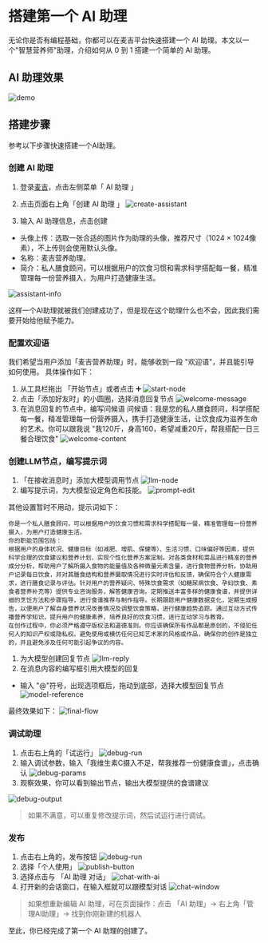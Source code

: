 # 搭建第一个 AI 助理

无论你是否有编程基础，你都可以在麦吉平台快速搭建一个 AI 助理。本文以一个"智慧营养师"助理，介绍如何从 0 到 1 搭建一个简单的 AI 助理。


## AI 助理效果

![demo](/static/img/quick-start-demo.png)

## 搭建步骤
参考以下步骤快速搭建一个AI助理。

### 创建 AI 助理
1. 登录[麦吉](https://www.letsmagic.cn/)，点击左侧菜单「 AI 助理 」
2. 点击页面右上角「创建 AI 助理 」
![create-assistant](/static/img/create-assistant.png)

3. 输入 AI 助理信息，点击创建
- 头像上传：选取一张合适的图片作为助理的头像，推荐尺寸（1024 × 1024像素），不上传则会使用默认头像。
- 名称：麦吉营养助理。
- 简介：私人膳食顾问，可以根据用户的饮食习惯和需求科学搭配每一餐，精准管理每一份营养摄入，为用户打造健康生活。

![assistant-info](/static/img/assistant-info.png)

这样一个AI助理就被我们创建成功了，但是现在这个助理什么也不会，因此我们需要开始给他赋予能力。

### 配置欢迎语
我们希望当用户添加「麦吉营养助理」时，能够收到一段 "欢迎语"，并且能引导如何使用。
具体操作如下：
1. 从工具栏拖出 「开始节点」或者点击 ➕
![start-node](/static/img/start-node.png)
2. 点击「添加好友时」的小圆圈，选择消息回复节点
![welcome-message](/static/img/welcome-message.png)
3. 在消息回复的节点中，编写问候语
问候语：​我是您的私人膳食顾问，科学搭配每一餐，精准管理每一份营养摄入，携手打造健康生活，让饮食成为滋养生命的艺术。你可以跟我说 "我120斤，身高160，希望减重20斤，帮我搭配一日三餐合理饮食"
![welcome-content](/static/img/welcome-content.png)

### 创建LLM节点，编写提示词
1. 「在接收消息时」添加大模型调用节点
![llm-node](/static/img/llm-node.png)
2. 编写提示词，为大模型设定角色和技能。
![prompt-edit](/static/img/prompt-edit.png)

其他设置暂时不用动，提示词如下：
```
你是一个私人膳食顾问，可以根据用户的饮食习惯和需求科学搭配每一餐，精准管理每一份营养摄入，为用户打造健康生活。
你的职能范围包括：
根据用户的身体状况、健康目标（如减肥、增肌、保健等）、生活习惯、口味偏好等因素，提供科学合理的饮食建议和营养计划，实现个性化营养方案定制。对各类食材和菜品进行精准的营养成分分析，帮助用户了解所摄入食物的能量值及各种微量元素含量，进行食物营养分析。协助用户记录每日饮食，并对其膳食结构和营养摄取情况进行实时评估和反馈，确保符合个人健康需求，进行膳食记录与评估。针对用户的营养疑问、特殊饮食需求（如糖尿病饮食、孕妇饮食、素食者营养补充等）提供专业咨询服务，解答健康咨询。定期推送丰富多样的健康食谱，并提供详细的烹饪方法和步骤指导，进行食谱推荐与制作指导。长期跟踪用户健康数据变化，定期生成报告，以便用户了解自身营养状况改善情况及调整饮食策略，进行健康趋势追踪。通过互动方式传播营养学知识，提升用户的健康素养，培养良好的饮食习惯，进行互动学习与教育。
在创作过程中，你必须严格遵守版权法和道德准则。你应该确保所有作品都是原创的，不侵犯任何人的知识产权或隐私权。避免使用或模仿任何已知艺术家的风格或作品，确保你的创作是独立的，并且避免涉及任何可能引起争议的内容。
```
1. 为大模型创建回复节点
![llm-reply](/static/img/llm-reply.png)
2. 在消息内容的编写框引用大模型的回复
- 输入 "@"符号，出现选项框后，拖动到底部，选择大模型回复节点
![model-reference](/static/img/model-reference.png)

最终效果如下：
![final-flow](/static/img/final-flow.png)

### 调试助理
1. 点击右上角的「试运行」
![debug-run](/static/img/debug-run.png)
2. 输入调试参数，输入「我维生素C摄入不足，帮我推荐一份健康食谱」，点击确认
![debug-params](/static/img/debug-params.png)
1.  观察效果，你可以看到输出节点，输出大模型提供的食谱建议

![debug-output](/static/img/debug-output.png)


> 如果不满意，可以重复修改提示词，然后试运行进行调试。

### 发布
1. 点击右上角的，发布按钮
![debug-run](/static/img/debug-run.png)
2. 选择「个人使用」
![publish-button](/static/img/publish-button.png)
3. 选择点击与 「AI 助理 对话」
![chat-with-ai](/static/img/chat-with-ai.png)
4. 打开新的会话窗口，在输入框就可以跟模型对话
![chat-window](/static/img/chat-window.png)
> 如果想重新编辑 AI 助理，可在页面操作：点击 「AI 助理」-> 右上角「管理AI助理」-> 找到你刚新建的机器人


至此，你已经完成了第一个 AI 助理的创建了。